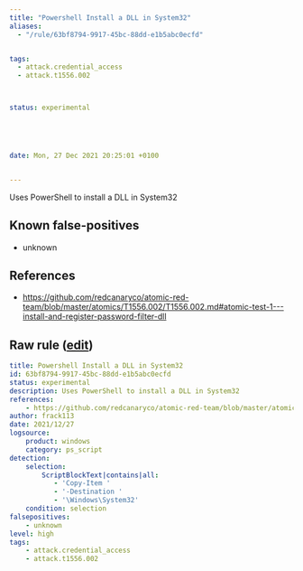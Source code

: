 ```yaml
---
title: "Powershell Install a DLL in System32"
aliases:
  - "/rule/63bf8794-9917-45bc-88dd-e1b5abc0ecfd"


tags:
  - attack.credential_access
  - attack.t1556.002



status: experimental





date: Mon, 27 Dec 2021 20:25:01 +0100


---
```


Uses PowerShell to install a DLL in System32

<!--more-->


## Known false-positives

* unknown



## References

* https://github.com/redcanaryco/atomic-red-team/blob/master/atomics/T1556.002/T1556.002.md#atomic-test-1---install-and-register-password-filter-dll


## Raw rule ([edit](https://github.com/SigmaHQ/sigma/edit/master/rules/windows/powershell/powershell_script/posh_ps_copy_item_system32.yml))
```yaml
title: Powershell Install a DLL in System32
id: 63bf8794-9917-45bc-88dd-e1b5abc0ecfd
status: experimental
description: Uses PowerShell to install a DLL in System32
references:
    - https://github.com/redcanaryco/atomic-red-team/blob/master/atomics/T1556.002/T1556.002.md#atomic-test-1---install-and-register-password-filter-dll
author: frack113
date: 2021/12/27
logsource:
    product: windows
    category: ps_script
detection:
    selection:
        ScriptBlockText|contains|all:
           - 'Copy-Item '
           - '-Destination '
           - '\Windows\System32'
    condition: selection
falsepositives:
    - unknown
level: high
tags:
    - attack.credential_access
    - attack.t1556.002
```
